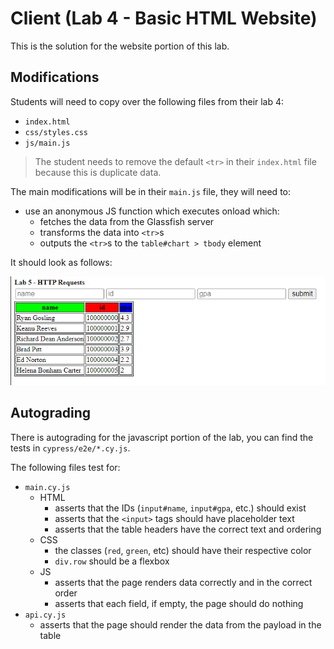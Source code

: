 # Client (Lab 4 - Basic HTML Website)

This is the solution for the website portion of this lab.

## Modifications

Students will need to copy over the following files from their lab 4:

- `index.html`
- `css/styles.css`
- `js/main.js`

>The student needs to remove the default `<tr>` in their `index.html` file because this is duplicate
>data.

The main modifications will be in their `main.js` file, they will need to:

- use an anonymous JS function which executes onload which:
  - fetches the data from the Glassfish server
  - transforms the data into `<tr>`s
  - outputs the `<tr>`s to the `table#chart > tbody` element

It should look as follows:

[![Solution Website](../sample_website_output.png)](../sample_website_output.png)

## Autograding

There is autograding for the javascript portion of the lab, you can find the tests in `cypress/e2e/*.cy.js`.

The following files test for:

- `main.cy.js`
  - HTML
    - asserts that the IDs (`input#name`, `input#gpa`, etc.) should exist
    - asserts that the `<input>` tags should have placeholder text
    - asserts that the table headers have the correct text and ordering
  - CSS
    - the classes (`red`, `green`, etc) should have their respective color
    - `div.row` should be a flexbox
  - JS
    - asserts that the page renders data correctly and in the correct order
    - asserts that each field, if empty, the page should do nothing
- `api.cy.js`
  - asserts that the page should render the data from the payload in the table

